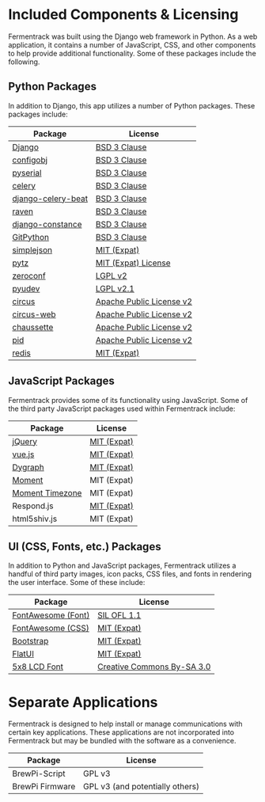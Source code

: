 # Included Components & Licensing

Fermentrack was built using the Django web framework in Python. As a web application, it contains a number of JavaScript, CSS, and other components to help provide additional functionality. Some of these packages include the following.



## Python Packages

In addition to Django, this app utilizes a number of Python packages. These packages include:

| Package                                                                     	| License                                                                                           	|
|-----------------------------------------------------------------------------	|---------------------------------------------------------------------------------------------------	|
| [Django](https://www.djangoproject.com/foundation/faq/)                     	| [BSD 3 Clause](https://github.com/django/django/blob/master/LICENSE)                              	|
| [configobj](https://pypi.python.org/pypi/configobj/5.0.6)                   	| [BSD 3 Clause](https://github.com/DiffSK/configobj/blob/master/LICENSE)                           	|
| [pyserial](https://pypi.python.org/pypi/pyserial/3.2.1)                     	| [BSD 3 Clause](https://github.com/pyserial/pyserial/blob/master/LICENSE.txt)                      	|
| [celery](http://www.celeryproject.org/)                                   	| [BSD 3 Clause](https://github.com/celery/celery/blob/master/LICENSE)                              	|
| [django-celery-beat](http://django-celery-beat.readthedocs.io/en/latest/)  	| [BSD 3 Clause](https://github.com/celery/django-celery-beat/blob/master/LICENSE)                    	|
| [raven](https://sentry.io/)                                                 	| [BSD 3 Clause](https://github.com/getsentry/raven-python/blob/master/LICENSE)                     	|
| [django-constance](https://pypi.python.org/pypi/django-constance)           	| [BSD 3 Clause](https://github.com/jazzband/django-constance/blob/master/LICENSE)                  	|
| [GitPython](https://pypi.python.org/pypi/GitPython/2.1.1)                   	| [BSD 3 Clause](https://github.com/gitpython-developers/GitPython/blob/master/LICENSE)             	|
| [simplejson](https://pypi.python.org/pypi/simplejson/3.10.0)                	| [MIT (Expat)](https://github.com/simplejson/simplejson/blob/master/LICENSE.txt)                   	|
| [pytz](https://pypi.python.org/pypi/pytz/2016.10)                           	| [MIT (Expat) License](http://pythonhosted.org/pytz/#license)                                      	|
| [zeroconf](https://pypi.python.org/pypi/zeroconf)                           	| [LGPL v2](https://github.com/jstasiak/python-zeroconf/blob/master/COPYING)                        	|
| [pyudev](https://pyudev.readthedocs.io/en/latest/)                          	| [LGPL v2.1](https://pyudev.readthedocs.io/en/latest/licencing.html)                                 	|
| [circus](http://circus.readthedocs.io/en/latest/copyright/)                 	| [Apache Public License v2](http://www.apache.org/licenses/LICENSE-2.0)                             	|
| [circus-web](http://circus.readthedocs.io/en/latest/copyright/)             	| [Apache Public License v2](http://www.apache.org/licenses/LICENSE-2.0)                            	|
| [chaussette](https://github.com/circus-tent/chaussette/blob/master/LICENSE) 	| [Apache Public License v2](http://www.apache.org/licenses/LICENSE-2.0)                            	|
| [pid](https://pypi.python.org/pypi/pid/2.1.1)                               	| [Apache Public License v2](https://github.com/trbs/pid/blob/master/LICENSE)                       	|
| [redis](https://redislabs.com/lp/python-redis/)                              	| [MIT (Expat)](https://github.com/andymccurdy/redis-py/blob/master/LICENSE)                         	|


## JavaScript Packages

Fermentrack provides some of its functionality using JavaScript. Some of the third party JavaScript packages used within Fermentrack include:


| Package                                       	| License                                                                     	|
|-----------------------------------------------	|-----------------------------------------------------------------------------	|
| [jQuery](https://jquery.com/)                 	| [MIT (Expat)](https://github.com/jquery/jquery/blob/master/LICENSE.txt)     	|
| [vue.js](https://vuejs.org/)                  	| [MIT (Expat)](https://opensource.org/licenses/MIT)                          	|
| [Dygraph](http://dygraphs.com/legal.html)     	| [MIT (Expat)](https://github.com/danvk/dygraphs/blob/master/LICENSE.txt)    	|
| [Moment](http://momentjs.com/)                	| MIT (Expat)                                                                	|
| [Moment Timezone](http://momentjs.com/timezone/) 	| MIT (Expat)                                                                 	|
| Respond.js                                    	| [MIT (Expat)](https://github.com/scottjehl/Respond/blob/master/LICENSE-MIT) 	|
| html5shiv.js                                  	| MIT (Expat)                                                                 	|



## UI (CSS, Fonts, etc.) Packages

In addition to Python and JavaScript packages, Fermentrack utilizes a handful of third party images, icon packs, CSS files, and fonts in rendering the user interface. Some of these include:


| Package                                                                                	| License                                                                       	|
|----------------------------------------------------------------------------------------	|-------------------------------------------------------------------------------	|
| [FontAwesome (Font)](http://fontawesome.io/license/)                                   	| [SIL OFL 1.1](http://scripts.sil.org/OFL)                                     	|
| [FontAwesome (CSS)](http://fontawesome.io/license/)                                    	| [MIT (Expat)](http://opensource.org/licenses/mit-license.html)                	|
| [Bootstrap](http://getbootstrap.com/getting-started/#license-faqs)                     	| [MIT (Expat)](https://github.com/twbs/bootstrap/blob/master/LICENSE)          	|
| [FlatUI](https://designmodo.com/)                                                      	| [MIT (Expat)](https://github.com/designmodo/Flat-UI)                          	|
| [5x8 LCD Font](https://fontstruct.com/fontstructions/show/310233/5x8_lcd_hd44780u_a02) 	| [Creative Commons By-SA 3.0](https://creativecommons.org/licenses/by-sa/3.0/) 	|



# Separate Applications

Fermentrack is designed to help install or manage communications with certain key applications. These applications are not incorporated into Fermentrack but may be bundled with the software as a convenience.

| Package         	| License                         	|
|-----------------	|---------------------------------	|
| BrewPi-Script   	| GPL v3                          	|
| BrewPi Firmware 	| GPL v3 (and potentially others) 	|

